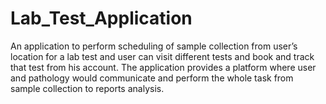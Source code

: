 # Lab_Test_Application
An application to perform scheduling of sample collection from user’s location for a lab test and user can visit different tests and book and track that test from his account. The application provides a platform where user and pathology would communicate and perform the whole task from sample collection to reports analysis.

